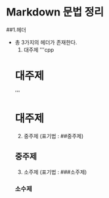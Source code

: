 # Markdown 문법 정리
##1.헤더
* 총 3가지의 헤더가 존재한다.
  1. 대주제 
  '''cpp
  # 대주제
  '''
  # 대주제
  2. 중주제 (표기법 : ##중주제)
  ## 중주제
  3. 소주제 (표기법 : ###소주제)
  ### 소수제
